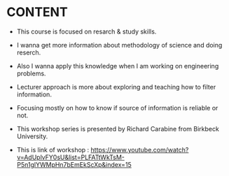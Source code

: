 # CONTENT

- This course is focused on  resarch & study skills.
- I wanna get more information about  methodology of science and doing reserch.
- Also I wanna apply this knowledge when I am working on engineering problems. 
- Lecturer approach is more about exploring and teaching how to filter information. 
- Focusing mostly on how to know if source of information is reliable or not.
- This workshop series is presented by Richard Carabine from Birkbeck University.

- This is link of workshop : https://www.youtube.com/watch?v=AdUplvFY0sU&list=PLFATtWkTsM-P5n1glYWMpHn7bEmEkScXp&index=15